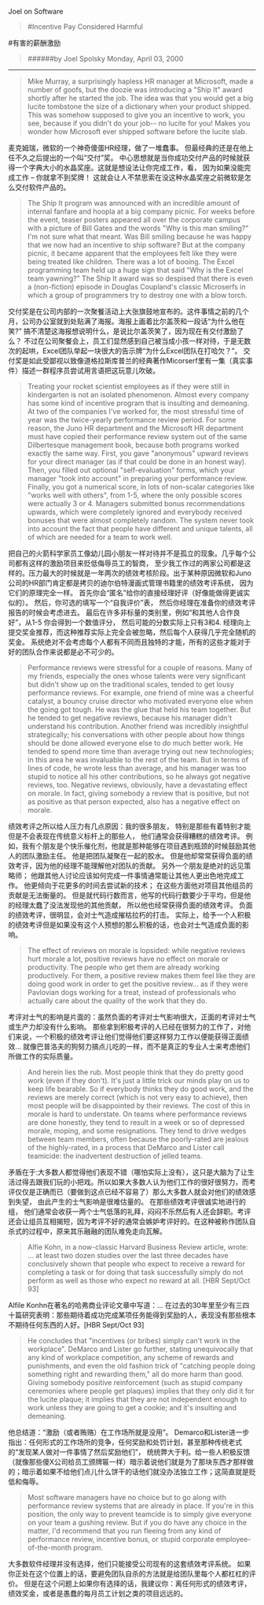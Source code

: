 Joel on Software

>#Incentive Pay Considered Harmful

#有害的薪酬激励

>######by Joel Spolsky Monday, April 03, 2000

---

>Mike Murray, a surprisingly hapless HR manager at Microsoft, made a number of goofs, but the doozie was introducing a "Ship It" award shortly after he started the job. The idea was that you would get a big lucite tombstone the size of a dictionary when your product shipped. This was somehow supposed to give you an incentive to work, you see, because if you didn't do your job-- no lucite for you! Makes you wonder how Microsoft ever shipped software before the lucite slab.


麦克姆瑞，微软的一个神奇傻蛋HR经理，做了一堆蠢事。 但最经典的还是在他上任不久之后提出的一个叫“交付”奖。 中心思想就是当你成功交付产品的时候就获得一个字典大小的水晶奖座。这就是想设法让你完成工作，看， 因为如果没能完成工作 – 你就拿不到奖牌！ 这就会让人不禁思索在没这种水晶奖座之前微软是怎么交付软件产品的。


>The Ship It program was announced with an incredible amount of internal fanfare and hoopla at a big company picnic. For weeks before the event, teaser posters appeared all over the corporate campus with a picture of Bill Gates and the words "Why is this man smiling?" I'm not sure what that meant. Was Bill smiling because he was happy that we now had an incentive to ship software?  But at the company picnic, it became apparent that the employees felt like they were being treated like children. There was a lot of booing. The Excel programming team held up a huge sign that said "Why is the Excel team yawning?" The Ship It award was so despised that there is even a (non-fiction) episode in Douglas Coupland's classic Microserfs in which a group of programmers try to destroy one with a blow torch.

交付奖是在公司内部的一次聚餐活动上大张旗鼓地宣布的。这件事情之前的几个月，公司办公室就到处贴满了海报。海报上画着比尔盖茨和一段话“为什么他在笑?” 搞不清楚这海报想说明什么，是说比尔盖茨笑了，因为现在有交付激励了么？ 不过在公司聚餐会上，员工们显然感到自己被当成小孩一样对待，于是无数次的起哄，Excel团队举起一块很大的告示牌“为什么Excel团队在打哈欠？”。 交付奖是如此受鄙视以致像道格拉斯库普兰的经典著作Micorserf里有一集（真实事件）描述一群程序员尝试用言语把这玩意儿吹破。


>Treating your rocket scientist employees as if they were still in kindergarten is not an isolated phenomenon. Almost every company has some kind of incentive program that is insulting and demeaning.
>At two of the companies I've worked for, the most stressful time of year was the twice-yearly performance review period. For some reason, the Juno HR department and the Microsoft HR department must have copied their performance review system out of the same Dilbertesque management book, because both programs worked exactly the same way. First, you gave "anonymous" upward reviews for your direct manager (as if that could be done in an honest way). Then, you filled out optional "self-evaluation" forms, which your manager "took into account" in preparing your performance review. Finally, you got a numerical score, in lots of non-scalar categories like "works well with others", from 1-5, where the only possible scores were actually 3 or 4. Managers submitted bonus recommendations upwards, which were completely ignored and everybody received bonuses that were almost completely random. The system never took into account the fact that people have different and unique talents, all of which are needed for a team to work well.


把自己的火箭科学家员工像幼儿园小朋友一样对待并不是孤立的现象。几乎每个公司都有这样的激励项目来贬低侮辱员工的智商， 至少我工作过的两家公司都是这样的。压力最大的时候就是一年两次的绩效考核阶段。出于某种原因微软和Juno公司的HR部门肯定都是拷贝的迪尔伯特漫画式管理书籍里的绩效考评系统， 因为它们的原理完全一样。 首先你会“匿名”给你的直接经理好评（好像能做得更诚实似的）。 然后，你可选的填写一个“自我评价”表， 然后你经理在准备你的绩效考评报告的时候会考虑进去。 最后在许多非标量的类别里，例如“和其他人合作良好”，从1-5 你会得到一个数值评分， 然后可能的分数实际上只有3和4. 经理向上提交奖金推荐，而这种推荐实际上完全会被忽略，然后每个人获得几乎完全随机的奖金。 系统绝对不会考虑每个人都有不同而且独特的才能，所有的这些才能对于好的团队合作来说都是必不可少的。


>Performance reviews were stressful for a couple of reasons. Many of my friends, especially the ones whose talents were very significant but didn't show up on the traditional scales, tended to get lousy performance reviews. For example, one friend of mine was a cheerful catalyst, a bouncy cruise director who motivated everyone else when the going got tough. He was the glue that held his team together. But he tended to get negative reviews, because his manager didn't understand his contribution. Another friend was incredibly insightful strategically; his conversations with other people about how things should be done allowed everyone else to do much better work. He tended to spend more time than average trying out new technologies; in this area he was invaluable to the rest of the team. But in terms of lines of code, he wrote less than average, and his manager was too stupid to notice all his other contributions, so he always got negative reviews, too. Negative reviews, obviously, have a devastating effect on morale. In fact, giving somebody a review that is positive, but not as positive as that person expected, also has a negative effect on morale.  


绩效考评之所以给人压力有几点原因：我的很多朋友， 特别是那些有着特别才能但是不会表现在传统意义标杆上的那些人， 他们通常会获得糟糕的绩效考评。 例如，我有个朋友是个快乐催化剂，他就是那种能够在项目遇到瓶颈的时候鼓励其他人的团队激励主任。 他是把团队凝聚在一起的胶水。 但是他却常常获得负面的绩效考评，因为他的经理不能理解他对团队的贡献。 另外一个朋友是绝对的远见策略师； 他跟其他人讨论应该如何完成一件事情通常能让其他人更出色地完成工作。 他更倾向于花更多的时间去尝试新的技术； 在这些方面他对项目其他组员的贡献是无法衡量的。 但是就代码行数而言，他写的代码行数要少于平均，但是他的经理太蠢了没法发现他的其他贡献， 所以他也经常获得负面的绩效考评。 负面的绩效考评，很明显，会对士气造成摧枯拉朽的打击。 实际上，给予一个人积极的绩效考评但是如果没有这个人预想的那么积极的话，也会对士气造成负面的影响。


>The effect of reviews on morale is lopsided: while negative reviews hurt morale a lot, positive reviews have no effect on morale or productivity. The people who get them are already working productively. For them, a positive review makes them feel like they are doing good work in order to get the positive review... as if they were Pavlovian dogs working for a treat, instead of professionals who actually care about the quality of the work that they do. 


考评对士气的影响是片面的：虽然负面的考评对士气影响很大，正面的考评对士气或生产力却没有什么影响。 那些拿到积极考评的人已经在很努力的工作了，对他们来说，一个积极的绩效考评让他们觉得他们要这样努力工作以便能获得正面绩效… 就像巴普洛夫的狗努力搞点儿吃的一样，而不是真正的专业人士来考虑他们所做工作的实际质量。


>And herein lies the rub. Most people think that they do pretty good work (even if they don't). It's just a little trick our minds play on us to keep life bearable. So if everybody thinks they do good work, and the reviews are merely correct (which is not very easy to achieve), then most people will be disappointed by their reviews. The cost of this in morale is hard to understate. On teams where performance reviews are done honestly, they tend to result in a week or so of depressed morale, moping, and some resignations. They tend to drive wedges between team members, often because the poorly-rated are jealous of the highly-rated, in a process that DeMarco and Lister call teamicide: the inadvertent destruction of jelled teams.


矛盾在于:大多数人都觉得他们表现不错（哪怕实际上没有），这只是大脑为了让生活过得去跟我们玩的小把戏。所以如果大多数人认为他们工作的很好很努力，而考评仅仅是正确而已（要做到这点已经不容易了）那么大多数人就会对他们的绩效感到失望， 由此产生的士气影响是很难估量的。 在那些绩效考评很诚实地进行的组， 他们通常会收获一两个士气低落的礼拜，闷闷不乐然后有人还会辞职。考评还会让组员互相揭短，因为考评不好的通常会嫉妒考评好的。在这种被称作团队自杀式的过程中，原来其乐融融的团队难免走向瓦解。  


>Alfie Kohn, in a now-classic Harvard Business Review article, wrote:
>... at least two dozen studies over the last three decades have conclusively shown that people who expect to receive a reward for completing a task or for doing that task successfully simply do not perform as well as those who expect no reward at all. [HBR Sept/Oct 93]


Alfile Konhn在著名的哈弗商业评论文章中写道：… 在过去的30年里至少有三四十篇研究表明：那些期待着成功完成某项任务能得到奖励的人，表现没有那些根本不期待任何东西的人好。[HBR Sept/Oct 93]


>He concludes that "incentives (or bribes) simply can't work in the workplace". DeMarco and Lister go further, stating unequivocally that any kind of workplace competition, any scheme of rewards and punishments, and even the old fashion trick of "catching people doing something right and rewarding them," all do more harm than good. Giving somebody positive reinforcement (such as stupid company ceremonies where people get plaques) implies that they only did it for the lucite plaque; it implies that they are not independent enough to work unless they are going to get a cookie; and it's insulting and demeaning.

他总结道：“激励（或者贿赂）在工作场所就是没用”。 Demarco和Lister进一步指出：任何形式的工作场所的竞争，任何奖励和处罚计划，甚至那种传统老式的“发现某人做对一件事情了然后奖励他们”， 统统弊大于利。给一些人积极反馈（就像那些傻X公司给员工颁牌匾一样）暗示着说他们就是为了那块东西才那样做的；暗示着如果不给他们点儿什么饼干的话他们就没办法独立工作；这简直就是贬低和侮辱。 

>Most software managers have no choice but to go along with performance review systems that are already in place. If you're in this position, the only way to prevent teamcide is to simply give everyone on your team a gushing review. But if you do have any choice in the matter, I'd recommend that you run fleeing from any kind of performance review, incentive bonus, or stupid corporate employee-of-the-month program.

大多数软件经理并没有选择，他们只能接受公司现有的这套绩效考评系统。 如果你正处在这个位置上的话，要避免团队自杀的方法就是给团队里每个人都杠杠的评价。 但是在这个问题上如果你有选择的话，我建议你：离任何形式的绩效考评，绩效奖金，或者是愚蠢的每月员工计划之类的项目远远的。 
